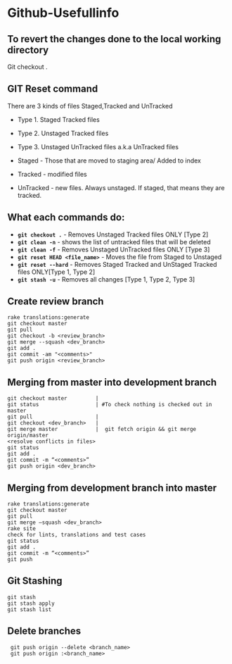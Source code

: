 # Github-Usefullinfo

## To revert the changes done to the local working directory
Git checkout .


## GIT Reset command
There are 3 kinds of files Staged,Tracked and UnTracked
* Type 1. Staged Tracked files
* Type 2. Unstaged Tracked files
* Type 3. Unstaged UnTracked files a.k.a UnTracked files

* Staged - Those that are moved to staging area/ Added to index
* Tracked - modified files
* UnTracked - new files. Always unstaged. If staged, that means they are tracked.

## What each commands do:
* **```git checkout .```** - Removes Unstaged Tracked files ONLY [Type 2]
* **```git clean -n```** - shows the list of untracked files that will be deleted
* **```git clean -f```** - Removes Unstaged UnTracked files ONLY [Type 3]
* **```git reset HEAD <file_name>```** - Moves the file from Staged to Unstaged
* **```git reset --hard```** - Removes Staged Tracked and UnStaged Tracked files ONLY[Type 1, Type 2]
* **```git stash -u```** - Removes all changes [Type 1, Type 2, Type 3]



## Create review branch
    rake translations:generate  
    git checkout master  
    git pull  
    git checkout -b <review_branch>  
    git merge --squash <dev_branch>  
    git add .  
    git commit -am "<comments>"  
    git push origin <review_branch>  

## Merging from master into development branch
    git checkout master         |
    git status                  | #To check nothing is checked out in master
    git pull                    |
    git checkout <dev_branch>   |
    git merge master            |  git fetch origin && git merge origin/master 
    <resolve conflicts in files>  
    git status
    git add .  
    git commit -m “<comments>”  
    git push origin <dev_branch>  
## Merging from development branch into master
    rake translations:generate  
    git checkout master 
    git pull  
    git merge —squash <dev_branch>   
    rake site  
    check for lints, translations and test cases  
    git status  
    git add .  
    git commit -m “<comments>”  
    git push  
 ## Git Stashing
    git stash  
    git stash apply  
    git stash list  
    
 ## Delete branches
     git push origin --delete <branch_name>  
     git push origin :<branch_name>  
